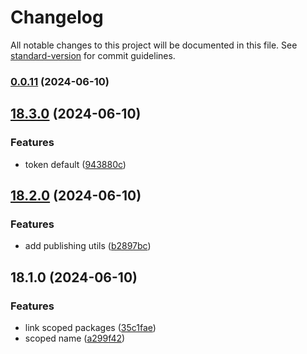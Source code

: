 # Changelog

All notable changes to this project will be documented in this file. See [standard-version](https://github.com/conventional-changelog/standard-version) for commit guidelines.

### [0.0.11](https://github.com/AlbertoBasalo/ws-ui/compare/v18.3.0...v0.0.11) (2024-06-10)

## [18.3.0](https://github.com/AlbertoBasalo/ws-ui/compare/v0.0.10...v18.3.0) (2024-06-10)


### Features

* token default ([943880c](https://github.com/AlbertoBasalo/ws-ui/commit/943880c48dcc106e66399c61d248fd298036b771))

## [18.2.0](https://github.com/AlbertoBasalo/ws-ui/compare/v18.1.0...v18.2.0) (2024-06-10)


### Features

* add publishing utils ([b2897bc](https://github.com/AlbertoBasalo/ws-ui/commit/b2897bc80094c6d8f15257b68160240d1d35caa0))

## 18.1.0 (2024-06-10)


### Features

* link scoped packages ([35c1fae](https://github.com/AlbertoBasalo/ws-ui/commit/35c1faed998661c20c3136caaa59dc52dd5e59fb))
* scoped name ([a299f42](https://github.com/AlbertoBasalo/ws-ui/commit/a299f42b5f4d323cc856379ad7b6f588df0d743e))
